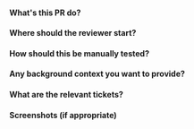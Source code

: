 #### What's this PR do?
#### Where should the reviewer start?
#### How should this be manually tested?
#### Any background context you want to provide?
#### What are the relevant tickets?
#### Screenshots (if appropriate)